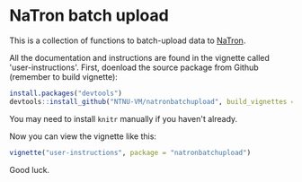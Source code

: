# NaTron batch upload

This is a collection of functions to batch-upload data to [NaTron](https://wiki.vm.ntnu.no/display/INH/NaTron). 

All the documentation and instructions are found in the vignette called 'user-instructions'. First, doenload the source package from Github (remember to build vignette):

```r
install.packages("devtools")
devtools::install_github("NTNU-VM/natronbatchupload", build_vignettes = T)


```
You may need to install ```knitr``` manually if you haven't already. 

Now you can view the vignette like this:

```r
vignette("user-instructions", package = "natronbatchupload")

```
Good luck.

